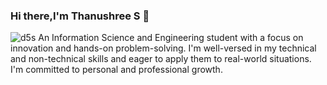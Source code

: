 ### Hi there,I'm Thanushree S 👋
![d5s](https://github.com/tanushrees31/tanushrees31/assets/94157726/54e9325d-a941-4eb1-96f8-8f3ba221b6a3)
An Information Science and Engineering student with a focus on innovation and hands-on problem-solving. I'm well-versed in my technical and non-technical skills and eager to apply them to real-world situations. I'm committed to personal and professional growth.






<!--
**tanushrees31/tanushrees31** is a ✨ _special_ ✨ repository because its `README.md` (this file) appears on your GitHub profile.

Here are some ideas to get you started:
![d5s](https://github.com/tanushrees31/tanushrees31/assets/94157726/54e9325d-a941-4eb1-96f8-8f3ba221b6a3)

- 🔭 I’m currently working on ...
- 🌱 I’m currently learning ...
- 👯 I’m looking to collaborate on ...
- 🤔 I’m looking for help with ...
- 💬 Ask me about ...
- 📫 How to reach me: ...
- 😄 Pronouns: ...
- ⚡ Fun fact: ...
-->

